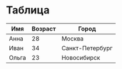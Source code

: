 # Таблица

<table>
    <thead>
        <tr>
            <th>Имя</th>
            <th>Возраст</th>
            <th>Город</th>
        </tr>
    </thead>
    <tbody>
        <tr>
            <td>Анна</td>
            <td>28</td>
            <td>Москва</td>
        </tr>
        <tr>
            <td>Иван</td>
            <td>34</td>
            <td>Санкт-Петербург</td>
        </tr>
        <tr>
            <td>Ольга</td>
            <td>23</td>
            <td>Новосибирск</td>
        </tr>
    </tbody>
</table>